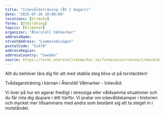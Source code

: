 ```yaml
---
title: "Ickevåldsträning (ÅV 2 dagars)"
date: "2025-07-26 10:00:00"
locations: [Grimsås]
forms: [Utbildning]
topics: [Klimatet]
organizer: "Återställ Våtmarker"
addressName:
streetAddress: "Limmaredsvägen"
postalCode: "51470"
addressRegion:
addressCountry: "Sweden"
source: https://forms.aterstallvatmarker.se/formz/occurrences/ickevaldstraning-av-2-dagars-grimsas-2025-07-26/registrations/new
---
```

Allt du behöver lära dig för att med stabila steg kliva ut på torvtäckten!

Tvådagarsträning i kärnan i Återställ Våtmarker - Ickevåld. 

Vi över på hur en agerar fredligt i stressiga eller våldsamma situationer och du får rota dig djupare i ditt Varför. Vi pratar om ickevåldskamper i historien och mycket mer tillsammans med andra som bestämt sig att ta steget in i motståndet.
